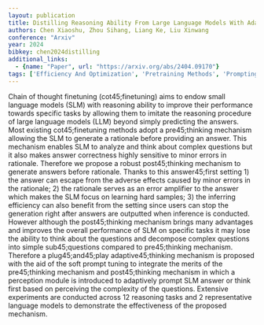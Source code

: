 ```yaml
---
layout: publication
title: Distilling Reasoning Ability From Large Language Models With Adaptive Thinking
authors: Chen Xiaoshu, Zhou Sihang, Liang Ke, Liu Xinwang
conference: "Arxiv"
year: 2024
bibkey: chen2024distilling
additional_links:
  - {name: "Paper", url: "https://arxiv.org/abs/2404.09170"}
tags: ['Efficiency And Optimization', 'Pretraining Methods', 'Prompting']
---
```

Chain of thought finetuning (cot45;finetuning) aims to endow small language models (SLM) with reasoning ability to improve their performance towards specific tasks by allowing them to imitate the reasoning procedure of large language models (LLM) beyond simply predicting the answers. Most existing cot45;finetuning methods adopt a pre45;thinking mechanism allowing the SLM to generate a rationale before providing an answer. This mechanism enables SLM to analyze and think about complex questions but it also makes answer correctness highly sensitive to minor errors in rationale. Therefore we propose a robust post45;thinking mechanism to generate answers before rationale. Thanks to this answer45;first setting 1) the answer can escape from the adverse effects caused by minor errors in the rationale; 2) the rationale serves as an error amplifier to the answer which makes the SLM focus on learning hard samples; 3) the inferring efficiency can also benefit from the setting since users can stop the generation right after answers are outputted when inference is conducted. However although the post45;thinking mechanism brings many advantages and improves the overall performance of SLM on specific tasks it may lose the ability to think about the questions and decompose complex questions into simple sub45;questions compared to pre45;thinking mechanism. Therefore a plug45;and45;play adaptive45;thinking mechanism is proposed with the aid of the soft prompt tuning to integrate the merits of the pre45;thinking mechanism and post45;thinking mechanism in which a perception module is introduced to adaptively prompt SLM answer or think first based on perceiving the complexity of the questions. Extensive experiments are conducted across 12 reasoning tasks and 2 representative language models to demonstrate the effectiveness of the proposed mechanism.
